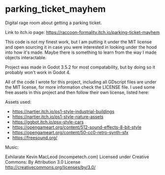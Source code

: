 # parking_ticket_mayhem
 Digital rage room about getting a parking ticket.

Link to itch.io page: https://raccoon-formality.itch.io/parking-ticket-mayhem 

This code is not my finest work, but I am putting it under the MIT license and open sourcing it in case you were interested in looking under the hood into how it's made. Maybe there is something to learn from the way I made objects interactable.

Project was made in Godot 3.5.2 for most compatability, but by doing so it probably won't work in Godot 4.

All of the code I wrote for this project, including all GDscript files are under the MIT license, for more information check the LICENSE file. I used some free assets in this project and then follow their own license, listed here:

Assets used:

- https://nartier.itch.io/ps1-style-industrial-buildings
- https://nartier.itch.io/ps1-style-nature-assets
- https://ggbot.itch.io/psx-style-cars
- https://opengameart.org/content/512-sound-effects-8-bit-style
- https://opengameart.org/content/50-cc0-retro-synth-sfx
- https://freesound.org/ 

Music:

Exhilarate Kevin MacLeod (incompetech.com)
Licensed under Creative Commons: By Attribution 3.0 License
http://creativecommons.org/licenses/by/3.0/
